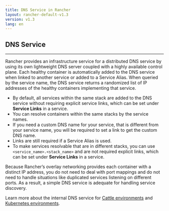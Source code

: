 ```yaml
---
title: DNS Service in Rancher
layout: rancher-default-v1.3
version: v1.3
lang: en
---
```


## DNS Service
---

Rancher provides an infrastructure service for a distributed DNS service by using its own lightweight DNS server coupled with a highly available control plane. Each healthy container is automatically added to the DNS service when linked to another service or added to a Service Alias. When queried by the service name, the DNS service returns a randomized list of IP addresses of the healthy containers implementing that service.

* By default, all services within the same stack are added to the DNS service without requiring explicit service links, which can be set under **Service Links** in a service.
* You can resolve containers within the same stacks by the service names.
* If you need a custom DNS name for your service, that is different from your service name, you will be required to set a link to get the custom DNS name.
* Links are still required if a Service Alias is used.
* To make services resolvable that are in different stacks, you can use `<service_name>.<stack_name>` and are not required explicit links, which can be set under **Service Links** in a service.

Because Rancher’s overlay networking provides each container with a distinct IP address, you do not need to deal with port mappings and do not need to handle situations like duplicated services listening on different ports. As a result, a simple DNS service is adequate for handling service discovery.

Learn more about the internal DNS service for [Cattle environments]({{site.baseurl}}/rancher/{{page.version}}/{{page.lang}}/cattle/internal-dns-service/) and [Kubernetes environments]({{site.baseurl}}/rancher/{{page.version}}/{{page.lang}}/kubernetes/k8s-internal-dns-service/).
